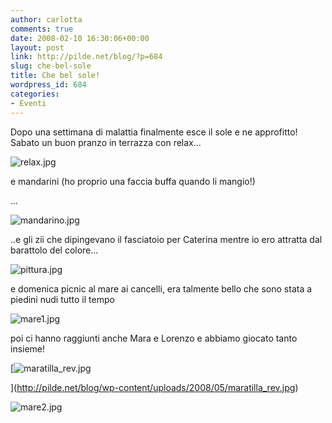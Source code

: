 ```yaml
---
author: carlotta
comments: true
date: 2008-02-10 16:30:06+00:00
layout: post
link: http://pilde.net/blog/?p=684
slug: che-bel-sole
title: Che bel sole!
wordpress_id: 684
categories:
- Eventi
---
```


Dopo una settimana di malattia finalmente esce il sole e ne approfitto! Sabato un buon pranzo in terrazza con relax...

![relax.jpg](http://pilde.net/blog/wp-content/uploads/2008/02/relax.jpg)




e mandarini (ho proprio una faccia buffa quando li mangio!)


...

![mandarino.jpg](http://pilde.net/blog/wp-content/uploads/2008/02/mandarino.jpg)




..e gli zii che dipingevano il fasciatoio per Caterina mentre io ero attratta dal barattolo del colore...

![pittura.jpg](http://pilde.net/blog/wp-content/uploads/2008/02/pittura.jpg)




e domenica picnic al mare ai cancelli, era talmente bello che sono stata a piedini nudi tutto il tempo

![mare1.jpg](http://pilde.net/blog/wp-content/uploads/2008/02/mare1.jpg)




poi ci hanno raggiunti anche Mara e Lorenzo e abbiamo giocato tanto insieme! 

[![maratilla_rev.jpg](http://pilde.net/blog/wp-content/uploads/2008/05/maratilla_rev.jpg)


](http://pilde.net/blog/wp-content/uploads/2008/05/maratilla_rev.jpg)




![mare2.jpg](http://pilde.net/blog/wp-content/uploads/2008/02/mare2.jpg)










